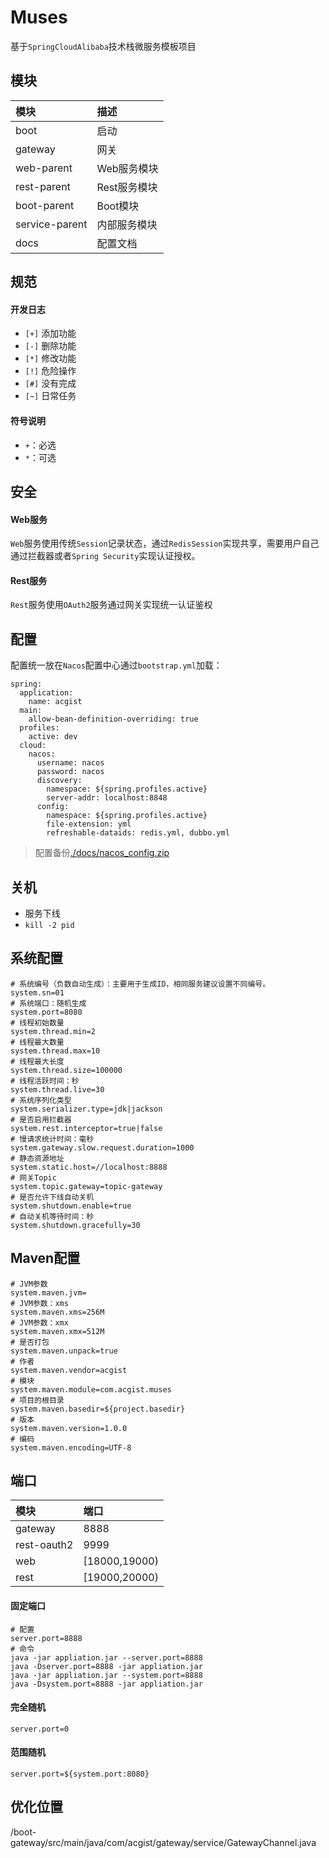 # Muses

基于`SpringCloudAlibaba`技术栈微服务模板项目

## 模块

|模块|描述|
|:-|:-|
|boot|启动|
|gateway|网关|
|web-parent|Web服务模块|
|rest-parent|Rest服务模块|
|boot-parent|Boot模块|
|service-parent|内部服务模块|
|docs|配置文档|

## 规范

#### 开发日志

* `[+]` 添加功能
* `[-]` 删除功能
* `[*]` 修改功能
* `[!]` 危险操作
* `[#]` 没有完成
* `[~]` 日常任务

#### 符号说明

* `+`：必选
* `*`：可选

## 安全

#### Web服务

`Web`服务使用传统`Session`记录状态，通过`RedisSession`实现共享，需要用户自己通过拦截器或者`Spring Security`实现认证授权。

#### Rest服务

`Rest`服务使用`OAuth2`服务通过网关实现统一认证鉴权

## 配置

配置统一放在`Nacos`配置中心通过`bootstrap.yml`加载：

```
spring:
  application:
    name: acgist
  main:
    allow-bean-definition-overriding: true
  profiles:
    active: dev
  cloud:
    nacos:
      username: nacos
      password: nacos
      discovery:
        namespace: ${spring.profiles.active}
        server-addr: localhost:8848
      config:
        namespace: ${spring.profiles.active}
        file-extension: yml
        refreshable-dataids: redis.yml, dubbo.yml
```

> 配置备份[./docs/nacos_config.zip](./docs/nacos_config.zip)

## 关机

* 服务下线
* `kill -2 pid`

## 系统配置

```
# 系统编号（负数自动生成）：主要用于生成ID，相同服务建议设置不同编号。
system.sn=01
# 系统端口：随机生成
system.port=8080
# 线程初始数量
system.thread.min=2
# 线程最大数量
system.thread.max=10
# 线程最大长度
system.thread.size=100000
# 线程活跃时间：秒
system.thread.live=30
# 系统序列化类型
system.serializer.type=jdk|jackson
# 是否启用拦截器
system.rest.interceptor=true|false
# 慢请求统计时间：毫秒
system.gateway.slow.request.duration=1000
# 静态资源地址
system.static.host=//localhost:8888
# 网关Topic
system.topic.gateway=topic-gateway
# 是否允许下线自动关机
system.shutdown.enable=true
# 自动关机等待时间：秒
system.shutdown.gracefully=30
```

## Maven配置

```
# JVM参数
system.maven.jvm=
# JVM参数：xms
system.maven.xms=256M
# JVM参数：xmx
system.maven.xmx=512M
# 是否打包
system.maven.unpack=true
# 作者
system.maven.vendor=acgist
# 模块
system.maven.module=com.acgist.muses
# 项目的根目录
system.maven.basedir=${project.basedir}
# 版本
system.maven.version=1.0.0
# 编码
system.maven.encoding=UTF-8
```

## 端口

|模块|端口|
|:-|:-|
|gateway|8888|
|rest-oauth2|9999|
|web|[18000,19000)|
|rest|[19000,20000)|

#### 固定端口

```
# 配置
server.port=8888
# 命令
java -jar appliation.jar --server.port=8888
java -Dserver.port=8888 -jar appliation.jar
java -jar appliation.jar --system.port=8888
java -Dsystem.port=8888 -jar appliation.jar
```

#### 完全随机

```
server.port=0
```

#### 范围随机

```
server.port=${system.port:8080}
```

## 优化位置

/boot-gateway/src/main/java/com/acgist/gateway/service/GatewayChannel.java